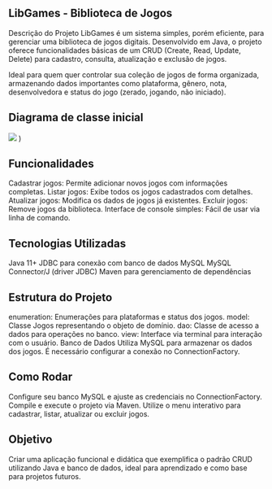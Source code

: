 ## LibGames - Biblioteca de Jogos
Descrição do Projeto
LibGames é um sistema simples, porém eficiente, para gerenciar uma biblioteca de jogos digitais. Desenvolvido em Java, o projeto oferece funcionalidades básicas de um CRUD (Create, Read, Update, Delete) para cadastro, consulta, atualização e exclusão de jogos.

Ideal para quem quer controlar sua coleção de jogos de forma organizada, armazenando dados importantes como plataforma, gênero, nota, desenvolvedora e status do jogo (zerado, jogando, não iniciado).

## Diagrama de classe inicial
![](https://media.discordapp.net/attachments/1250289117909090375/1382872077714980965/raw.png?ex=684cbb7b&is=684b69fb&hm=7d7c5d7b609844f2e3179a44f7662e64af77acc8dd30eeccc2bff55d0dd91342&=&format=webp&quality=lossless&width=379&height=569)
)
## Funcionalidades
Cadastrar jogos: Permite adicionar novos jogos com informações completas.
Listar jogos: Exibe todos os jogos cadastrados com detalhes.
Atualizar jogos: Modifica os dados de jogos já existentes.
Excluir jogos: Remove jogos da biblioteca.
Interface de console simples: Fácil de usar via linha de comando.

## Tecnologias Utilizadas

Java 11+
JDBC para conexão com banco de dados MySQL
MySQL Connector/J (driver JDBC)
Maven para gerenciamento de dependências

## Estrutura do Projeto
enumeration: Enumerações para plataformas e status dos jogos.
model: Classe Jogos representando o objeto de domínio.
dao: Classe de acesso a dados para operações no banco.
view: Interface via terminal para interação com o usuário.
Banco de Dados
Utiliza MySQL para armazenar os dados dos jogos. É necessário configurar a conexão no ConnectionFactory.

## Como Rodar

Configure seu banco MySQL e ajuste as credenciais no ConnectionFactory.
Compile e execute o projeto via Maven.
Utilize o menu interativo para cadastrar, listar, atualizar ou excluir jogos.

## Objetivo
Criar uma aplicação funcional e didática que exemplifica o padrão CRUD utilizando Java e banco de dados, ideal para aprendizado e como base para projetos futuros.

